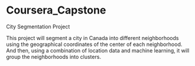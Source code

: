# Coursera_Capstone

City Segmentation Project

This project will segment a city in Canada into different neighborhoods using the geographical coordinates of the center of each neighborhood. And then, using a combination of location data and machine learning, it will group the neighborhoods into clusters.
